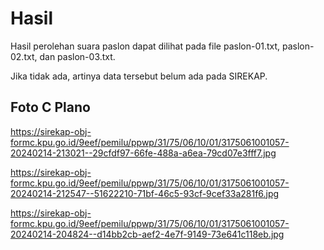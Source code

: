 # Hasil

Hasil perolehan suara paslon dapat dilihat pada file paslon-01.txt, paslon-02.txt, dan paslon-03.txt.

Jika tidak ada, artinya data tersebut belum ada pada SIREKAP.

## Foto C Plano

https://sirekap-obj-formc.kpu.go.id/9eef/pemilu/ppwp/31/75/06/10/01/3175061001057-20240214-213021--29cfdf97-66fe-488a-a6ea-79cd07e3fff7.jpg

https://sirekap-obj-formc.kpu.go.id/9eef/pemilu/ppwp/31/75/06/10/01/3175061001057-20240214-212547--51622210-71bf-46c5-93cf-9cef33a281f6.jpg

https://sirekap-obj-formc.kpu.go.id/9eef/pemilu/ppwp/31/75/06/10/01/3175061001057-20240214-204824--d14bb2cb-aef2-4e7f-9149-73e641c118eb.jpg
